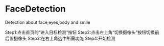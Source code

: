 # FaceDetection
Detection about face,eyes,body and smile

Step1:点击首页的“进入目标检测”按钮
Step2:点击左上角“切换摄像头”按钮切换前后置摄像头
Step3:在右上角选中所需功能
Step4:开始检测
